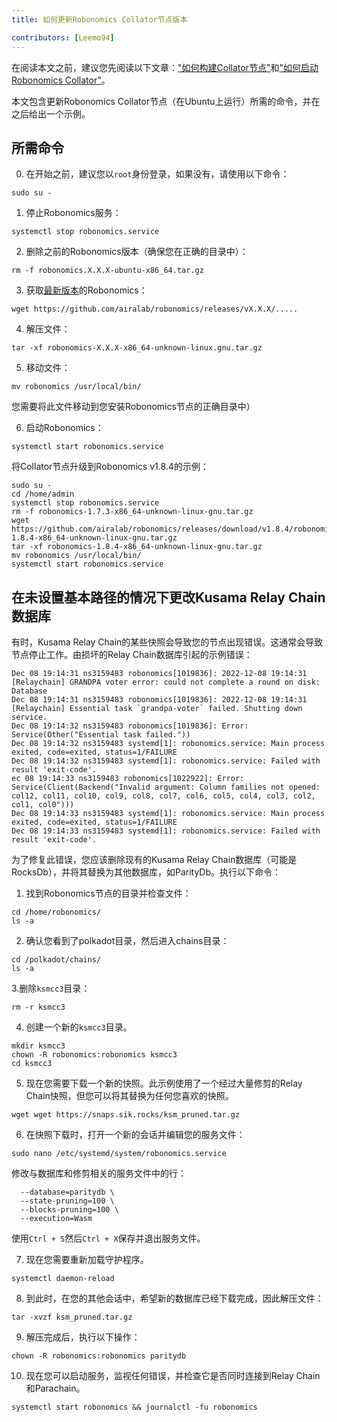 ```yaml
---
title: 如何更新Robonomics Collator节点版本

contributors: [Leemo94]
---
```


在阅读本文之前，建议您先阅读以下文章：["如何构建Collator节点"](/docs/how-to-build-collator-node)和["如何启动Robonomics Collator"](/docs/how-to-launch-the-robonomics-collator)。

本文包含更新Robonomics Collator节点（在Ubuntu上运行）所需的命令，并在之后给出一个示例。

## **所需命令**

0. 在开始之前，建议您以`root`身份登录，如果没有，请使用以下命令：

<code-helper copy>

```shell
sudo su -
```

</code-helper>

1. 停止Robonomics服务：

<code-helper copy>

```shell
systemctl stop robonomics.service
```

</code-helper>

2. 删除之前的Robonomics版本（确保您在正确的目录中）：

<code-helper copy>

```shell
rm -f robonomics.X.X.X-ubuntu-x86_64.tar.gz
```

</code-helper>

3. 获取[最新版本](https://github.com/airalab/robonomics/releases)的Robonomics：

<code-helper copy>

```shell
wget https://github.com/airalab/robonomics/releases/vX.X.X/.....
```
</code-helper>


4. 解压文件：

<code-helper copy>

```shell
tar -xf robonomics-X.X.X-x86_64-unknown-linux.gnu.tar.gz
```
</code-helper>

5. 移动文件：

<code-helper copy>

```shell
mv robonomics /usr/local/bin/
```
</code-helper>

<robo-wiki-note type="note">

您需要将此文件移动到您安装Robonomics节点的正确目录中）

</robo-wiki-note>

6. 启动Robonomics：

<code-helper copy>

```shell
systemctl start robonomics.service
```
</code-helper>

将Collator节点升级到Robonomics v1.8.4的示例：

<code-helper>

```shell
sudo su -
cd /home/admin
systemctl stop robonomics.service
rm -f robonomics-1.7.3-x86_64-unknown-linux-gnu.tar.gz
wget https://github.com/airalab/robonomics/releases/download/v1.8.4/robonomics-1.8.4-x86_64-unknown-linux-gnu.tar.gz
tar -xf robonomics-1.8.4-x86_64-unknown-linux-gnu.tar.gz
mv robonomics /usr/local/bin/
systemctl start robonomics.service

```
</code-helper>

## **在未设置基本路径的情况下更改Kusama Relay Chain数据库**

有时，Kusama Relay Chain的某些快照会导致您的节点出现错误。这通常会导致节点停止工作。由损坏的Relay Chain数据库引起的示例错误：

<code-helper>

```shell
Dec 08 19:14:31 ns3159483 robonomics[1019836]: 2022-12-08 19:14:31 [Relaychain] GRANDPA voter error: could not complete a round on disk: Database
Dec 08 19:14:31 ns3159483 robonomics[1019836]: 2022-12-08 19:14:31 [Relaychain] Essential task `grandpa-voter` failed. Shutting down service.
Dec 08 19:14:32 ns3159483 robonomics[1019836]: Error: Service(Other("Essential task failed."))
Dec 08 19:14:32 ns3159483 systemd[1]: robonomics.service: Main process exited, code=exited, status=1/FAILURE
Dec 08 19:14:32 ns3159483 systemd[1]: robonomics.service: Failed with result 'exit-code'.
ec 08 19:14:33 ns3159483 robonomics[1022922]: Error: Service(Client(Backend("Invalid argument: Column families not opened: col12, col11, col10, col9, col8, col7, col6, col5, col4, col3, col2, col1, col0")))
Dec 08 19:14:33 ns3159483 systemd[1]: robonomics.service: Main process exited, code=exited, status=1/FAILURE
Dec 08 19:14:33 ns3159483 systemd[1]: robonomics.service: Failed with result 'exit-code'.
```
</code-helper>

为了修复此错误，您应该删除现有的Kusama Relay Chain数据库（可能是RocksDb），并将其替换为其他数据库，如ParityDb。执行以下命令：

1. 找到Robonomics节点的目录并检查文件：

<code-helper>

```shell
cd /home/robonomics/
ls -a
```
</code-helper>

2. 确认您看到了polkadot目录，然后进入chains目录：

<code-helper>

```shell
cd /polkadot/chains/
ls -a
```
</code-helper>

3.删除`ksmcc3`目录：

<code-helper copy>

```shell
rm -r ksmcc3
```
</code-helper>

4. 创建一个新的`ksmcc3`目录。

<code-helper>

```shell
mkdir ksmcc3
chown -R robonomics:robonomics ksmcc3
cd ksmcc3
```

</code-helper>

5. 现在您需要下载一个新的快照。此示例使用了一个经过大量修剪的Relay Chain快照，但您可以将其替换为任何您喜欢的快照。

<code-helper copy>

```shell
wget wget https://snaps.sik.rocks/ksm_pruned.tar.gz
```

</code-helper>

6. 在快照下载时，打开一个新的会话并编辑您的服务文件：


<code-helper copy>

```shell
sudo nano /etc/systemd/system/robonomics.service
```

</code-helper>

修改与数据库和修剪相关的服务文件中的行：

<code-helper copy>

```shell
  --database=paritydb \
  --state-pruning=100 \
  --blocks-pruning=100 \
  --execution=Wasm
```

</code-helper>

  
使用`Ctrl + S`然后`Ctrl + X`保存并退出服务文件。

7. 现在您需要重新加载守护程序。

<code-helper copy>

```shell
systemctl daemon-reload
```
</code-helper>


8. 到此时，在您的其他会话中，希望新的数据库已经下载完成，因此解压文件：

<code-helper copy>

```shell
tar -xvzf ksm_pruned.tar.gz
```

</code-helper>

9. 解压完成后，执行以下操作：

<code-helper copy>


```shell
chown -R robonomics:robonomics paritydb
```

</code-helper>

10. 现在您可以启动服务，监视任何错误，并检查它是否同时连接到Relay Chain和Parachain。


<code-helper copy>


```shell
systemctl start robonomics && journalctl -fu robonomics
```
</code-helper>